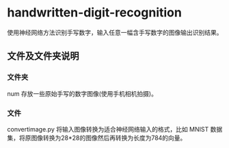 # handwritten-digit-recognition
使用神经网络方法识别手写数字，输入任意一幅含手写数字的图像输出识别结果。

## 文件及文件夹说明
### 文件夹
num 存放一些原始手写的数字图像(使用手机相机拍摄)。

### 文件
convertimage.py 将输入图像转换为适合神经网络输入的格式，比如 MNIST 数据集，将原图像转换为28*28的图像然后再转换为长度为784的向量。
